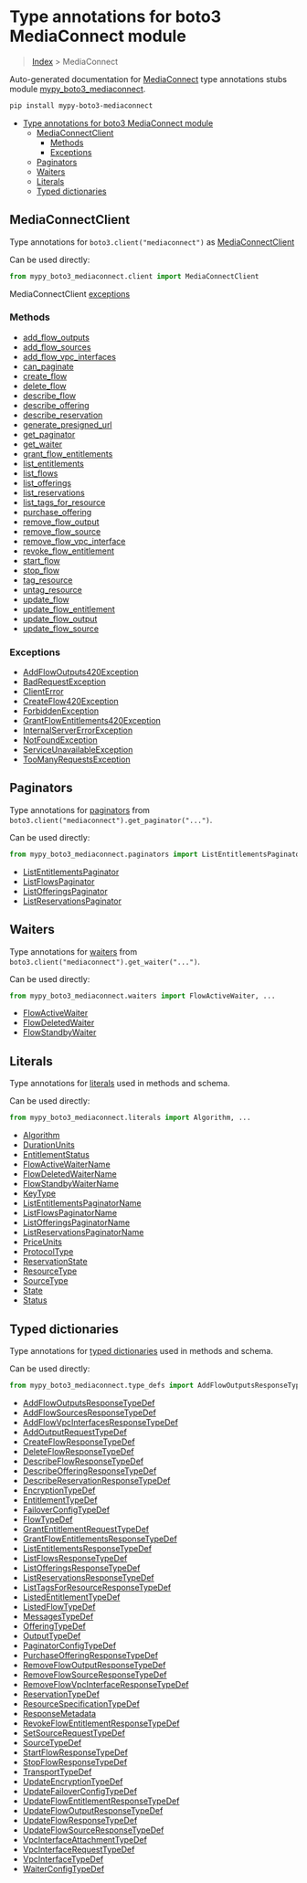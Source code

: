 # Type annotations for boto3 MediaConnect module

> [Index](../README.md) > MediaConnect

Auto-generated documentation for
[MediaConnect](https://boto3.amazonaws.com/v1/documentation/api/latest/reference/services/mediaconnect.html#MediaConnect)
type annotations stubs module
[mypy_boto3_mediaconnect](https://pypi.org/project/mypy-boto3-mediaconnect/).

```bash
pip install mypy-boto3-mediaconnect
```

- [Type annotations for boto3 MediaConnect module](#type-annotations-for-boto3-mediaconnect-module)
  - [MediaConnectClient](#mediaconnectclient)
    - [Methods](#methods)
    - [Exceptions](#exceptions)
  - [Paginators](#paginators)
  - [Waiters](#waiters)
  - [Literals](#literals)
  - [Typed dictionaries](#typed-dictionaries)

## MediaConnectClient

Type annotations for `boto3.client("mediaconnect")` as
[MediaConnectClient](./client.md)

Can be used directly:

```python
from mypy_boto3_mediaconnect.client import MediaConnectClient
```

MediaConnectClient [exceptions](./client.md#exceptions)

### Methods

- [add_flow_outputs](./client.md#add-flow-outputs)
- [add_flow_sources](./client.md#add-flow-sources)
- [add_flow_vpc_interfaces](./client.md#add-flow-vpc-interfaces)
- [can_paginate](./client.md#can-paginate)
- [create_flow](./client.md#create-flow)
- [delete_flow](./client.md#delete-flow)
- [describe_flow](./client.md#describe-flow)
- [describe_offering](./client.md#describe-offering)
- [describe_reservation](./client.md#describe-reservation)
- [generate_presigned_url](./client.md#generate-presigned-url)
- [get_paginator](./client.md#get-paginator)
- [get_waiter](./client.md#get-waiter)
- [grant_flow_entitlements](./client.md#grant-flow-entitlements)
- [list_entitlements](./client.md#list-entitlements)
- [list_flows](./client.md#list-flows)
- [list_offerings](./client.md#list-offerings)
- [list_reservations](./client.md#list-reservations)
- [list_tags_for_resource](./client.md#list-tags-for-resource)
- [purchase_offering](./client.md#purchase-offering)
- [remove_flow_output](./client.md#remove-flow-output)
- [remove_flow_source](./client.md#remove-flow-source)
- [remove_flow_vpc_interface](./client.md#remove-flow-vpc-interface)
- [revoke_flow_entitlement](./client.md#revoke-flow-entitlement)
- [start_flow](./client.md#start-flow)
- [stop_flow](./client.md#stop-flow)
- [tag_resource](./client.md#tag-resource)
- [untag_resource](./client.md#untag-resource)
- [update_flow](./client.md#update-flow)
- [update_flow_entitlement](./client.md#update-flow-entitlement)
- [update_flow_output](./client.md#update-flow-output)
- [update_flow_source](./client.md#update-flow-source)

### Exceptions

- [AddFlowOutputs420Exception](./client.md#addflowoutputs420exception)
- [BadRequestException](./client.md#badrequestexception)
- [ClientError](./client.md#clienterror)
- [CreateFlow420Exception](./client.md#createflow420exception)
- [ForbiddenException](./client.md#forbiddenexception)
- [GrantFlowEntitlements420Exception](./client.md#grantflowentitlements420exception)
- [InternalServerErrorException](./client.md#internalservererrorexception)
- [NotFoundException](./client.md#notfoundexception)
- [ServiceUnavailableException](./client.md#serviceunavailableexception)
- [TooManyRequestsException](./client.md#toomanyrequestsexception)

## Paginators

Type annotations for [paginators](./paginators.md) from
`boto3.client("mediaconnect").get_paginator("...")`.

Can be used directly:

```python
from mypy_boto3_mediaconnect.paginators import ListEntitlementsPaginator, ...
```

- [ListEntitlementsPaginator](./paginators.md#listentitlementspaginator)
- [ListFlowsPaginator](./paginators.md#listflowspaginator)
- [ListOfferingsPaginator](./paginators.md#listofferingspaginator)
- [ListReservationsPaginator](./paginators.md#listreservationspaginator)

## Waiters

Type annotations for [waiters](./waiters.md) from
`boto3.client("mediaconnect").get_waiter("...")`.

Can be used directly:

```python
from mypy_boto3_mediaconnect.waiters import FlowActiveWaiter, ...
```

- [FlowActiveWaiter](./waiters.md#flowactivewaiter)
- [FlowDeletedWaiter](./waiters.md#flowdeletedwaiter)
- [FlowStandbyWaiter](./waiters.md#flowstandbywaiter)

## Literals

Type annotations for [literals](./literals.md) used in methods and schema.

Can be used directly:

```python
from mypy_boto3_mediaconnect.literals import Algorithm, ...
```

- [Algorithm](./literals.md#algorithm)
- [DurationUnits](./literals.md#durationunits)
- [EntitlementStatus](./literals.md#entitlementstatus)
- [FlowActiveWaiterName](./literals.md#flowactivewaitername)
- [FlowDeletedWaiterName](./literals.md#flowdeletedwaitername)
- [FlowStandbyWaiterName](./literals.md#flowstandbywaitername)
- [KeyType](./literals.md#keytype)
- [ListEntitlementsPaginatorName](./literals.md#listentitlementspaginatorname)
- [ListFlowsPaginatorName](./literals.md#listflowspaginatorname)
- [ListOfferingsPaginatorName](./literals.md#listofferingspaginatorname)
- [ListReservationsPaginatorName](./literals.md#listreservationspaginatorname)
- [PriceUnits](./literals.md#priceunits)
- [ProtocolType](./literals.md#protocoltype)
- [ReservationState](./literals.md#reservationstate)
- [ResourceType](./literals.md#resourcetype)
- [SourceType](./literals.md#sourcetype)
- [State](./literals.md#state)
- [Status](./literals.md#status)

## Typed dictionaries

Type annotations for [typed dictionaries](./type_defs.md) used in methods and
schema.

Can be used directly:

```python
from mypy_boto3_mediaconnect.type_defs import AddFlowOutputsResponseTypeDef, ...
```

- [AddFlowOutputsResponseTypeDef](./type_defs.md#addflowoutputsresponsetypedef)
- [AddFlowSourcesResponseTypeDef](./type_defs.md#addflowsourcesresponsetypedef)
- [AddFlowVpcInterfacesResponseTypeDef](./type_defs.md#addflowvpcinterfacesresponsetypedef)
- [AddOutputRequestTypeDef](./type_defs.md#addoutputrequesttypedef)
- [CreateFlowResponseTypeDef](./type_defs.md#createflowresponsetypedef)
- [DeleteFlowResponseTypeDef](./type_defs.md#deleteflowresponsetypedef)
- [DescribeFlowResponseTypeDef](./type_defs.md#describeflowresponsetypedef)
- [DescribeOfferingResponseTypeDef](./type_defs.md#describeofferingresponsetypedef)
- [DescribeReservationResponseTypeDef](./type_defs.md#describereservationresponsetypedef)
- [EncryptionTypeDef](./type_defs.md#encryptiontypedef)
- [EntitlementTypeDef](./type_defs.md#entitlementtypedef)
- [FailoverConfigTypeDef](./type_defs.md#failoverconfigtypedef)
- [FlowTypeDef](./type_defs.md#flowtypedef)
- [GrantEntitlementRequestTypeDef](./type_defs.md#grantentitlementrequesttypedef)
- [GrantFlowEntitlementsResponseTypeDef](./type_defs.md#grantflowentitlementsresponsetypedef)
- [ListEntitlementsResponseTypeDef](./type_defs.md#listentitlementsresponsetypedef)
- [ListFlowsResponseTypeDef](./type_defs.md#listflowsresponsetypedef)
- [ListOfferingsResponseTypeDef](./type_defs.md#listofferingsresponsetypedef)
- [ListReservationsResponseTypeDef](./type_defs.md#listreservationsresponsetypedef)
- [ListTagsForResourceResponseTypeDef](./type_defs.md#listtagsforresourceresponsetypedef)
- [ListedEntitlementTypeDef](./type_defs.md#listedentitlementtypedef)
- [ListedFlowTypeDef](./type_defs.md#listedflowtypedef)
- [MessagesTypeDef](./type_defs.md#messagestypedef)
- [OfferingTypeDef](./type_defs.md#offeringtypedef)
- [OutputTypeDef](./type_defs.md#outputtypedef)
- [PaginatorConfigTypeDef](./type_defs.md#paginatorconfigtypedef)
- [PurchaseOfferingResponseTypeDef](./type_defs.md#purchaseofferingresponsetypedef)
- [RemoveFlowOutputResponseTypeDef](./type_defs.md#removeflowoutputresponsetypedef)
- [RemoveFlowSourceResponseTypeDef](./type_defs.md#removeflowsourceresponsetypedef)
- [RemoveFlowVpcInterfaceResponseTypeDef](./type_defs.md#removeflowvpcinterfaceresponsetypedef)
- [ReservationTypeDef](./type_defs.md#reservationtypedef)
- [ResourceSpecificationTypeDef](./type_defs.md#resourcespecificationtypedef)
- [ResponseMetadata](./type_defs.md#responsemetadata)
- [RevokeFlowEntitlementResponseTypeDef](./type_defs.md#revokeflowentitlementresponsetypedef)
- [SetSourceRequestTypeDef](./type_defs.md#setsourcerequesttypedef)
- [SourceTypeDef](./type_defs.md#sourcetypedef)
- [StartFlowResponseTypeDef](./type_defs.md#startflowresponsetypedef)
- [StopFlowResponseTypeDef](./type_defs.md#stopflowresponsetypedef)
- [TransportTypeDef](./type_defs.md#transporttypedef)
- [UpdateEncryptionTypeDef](./type_defs.md#updateencryptiontypedef)
- [UpdateFailoverConfigTypeDef](./type_defs.md#updatefailoverconfigtypedef)
- [UpdateFlowEntitlementResponseTypeDef](./type_defs.md#updateflowentitlementresponsetypedef)
- [UpdateFlowOutputResponseTypeDef](./type_defs.md#updateflowoutputresponsetypedef)
- [UpdateFlowResponseTypeDef](./type_defs.md#updateflowresponsetypedef)
- [UpdateFlowSourceResponseTypeDef](./type_defs.md#updateflowsourceresponsetypedef)
- [VpcInterfaceAttachmentTypeDef](./type_defs.md#vpcinterfaceattachmenttypedef)
- [VpcInterfaceRequestTypeDef](./type_defs.md#vpcinterfacerequesttypedef)
- [VpcInterfaceTypeDef](./type_defs.md#vpcinterfacetypedef)
- [WaiterConfigTypeDef](./type_defs.md#waiterconfigtypedef)
